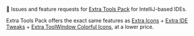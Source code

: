 :jigsaw: Issues and feature requests for [Extra Tools Pack](https://plugins.jetbrains.com/plugin/24559-extra-tools-pack) for IntelliJ-based IDEs.

Extra Tools Pack offers the exact same features as [Extra Icons](https://github.com/jonathanlermitage/intellij-extra-icons-plugin) + [Extra IDE Tweaks](https://github.com/jonathanlermitage/intellij-extra-ide-tweaks) + [Extra ToolWindow Colorful Icons](https://plugins.jetbrains.com/plugin/16604-extra-toolwindow-colorful-icons), at a lower price.
